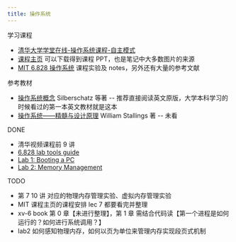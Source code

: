 ```yaml
---
title: 操作系统
---
```


学习课程

- [清华大学学堂在线-操作系统课程-自主模式](https://www.xuetangx.com/courses/course-v1:TsinghuaX+30240243X+sp/about)
- [课程主页](http://os.cs.tsinghua.edu.cn/oscourse/OS2019spring) 可以下载得到课程 PPT，也是笔记中大多数图片的来源
- [MIT 6.828 操作系统](https://pdos.csail.mit.edu/6.828/2018/schedule.html) 课程实验及 notes，另外还有大量的参考文献

参考教材

- [操作系统概念](https://book.douban.com/subject/2109679/) Silberschatz 等著 -- 推荐直接阅读英文原版，大学本科学习的时候看过的第一本英文教材就是这本
- [操作系统——精髓与设计原理](https://book.douban.com/subject/5064311/) William Stallings 著 -- 未看

DONE

- 清华视频课程前 9 讲
- [6.828 lab tools guide](https://pdos.csail.mit.edu/6.828/2018/labguide.html)
- [Lab 1: Booting a PC](https://pdos.csail.mit.edu/6.828/2018/labs/lab1/)
- [Lab 2: Memory Management](https://pdos.csail.mit.edu/6.828/2018/labs/lab2/)

TODO

- 第 7 10 讲 对应的物理内存管理实验、虚拟内存管理实验
- MIT 课程主页的课程安排 lec 7 都要看完并整理
- xv-6 book 第 0 章【未进行整理】，第 1 章 需结合代码读【第一个进程是如何运行的？如何进行系统调用？】
- lab2  如何感知物理内存，如何以页为单位来管理内存实现段页式机制
